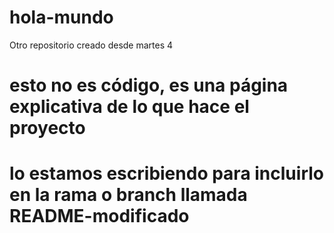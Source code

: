# hola-mundo
Otro repositorio creado desde martes 4
# esto no es código, es una página explicativa de lo que hace el proyecto
# lo estamos escribiendo para incluirlo en la rama o branch llamada README-modificado
